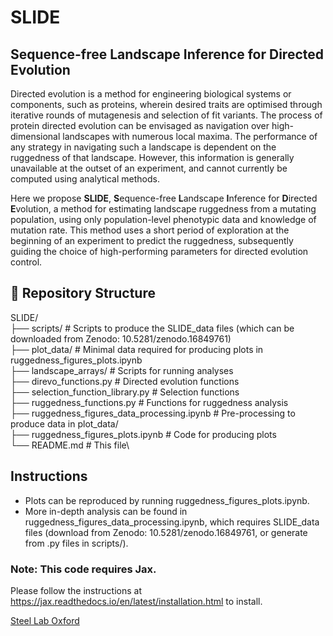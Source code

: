 # SLIDE

## Sequence-free Landscape Inference for Directed Evolution

Directed evolution is a method for engineering biological systems or components, such as proteins, wherein desired traits are optimised through iterative rounds of mutagenesis and selection of fit variants. The process of protein directed evolution can be envisaged as navigation over high-dimensional landscapes with numerous local maxima. The performance of any strategy in navigating such a landscape is dependent on the ruggedness of that landscape. However, this information is generally unavailable at the outset of an experiment, and cannot currently be computed using analytical methods. 

Here we propose **SLIDE**, **S**equence-free **L**andscape **I**nference for **D**irected **E**volution, a method for estimating landscape ruggedness from a mutating population, using only population-level phenotypic data and knowledge of mutation rate. This method uses a short period of exploration at the beginning of an experiment to predict the ruggedness, subsequently guiding the choice of high-performing parameters for directed evolution control.


## 📂 Repository Structure

SLIDE/\
├── scripts/ # Scripts to produce the SLIDE_data files (which can be downloaded from Zenodo: 10.5281/zenodo.16849761)\
├── plot_data/ # Minimal data required for producing plots in ruggedness_figures_plots.ipynb\
├── landscape_arrays/ # Scripts for running analyses\
├── direvo_functions.py # Directed evolution functions\
├── selection_function_library.py # Selection functions\
├── ruggedness_functions.py # Functions for ruggedness analysis\
├── ruggedness_figures_data_processing.ipynb # Pre-processing to produce data in plot_data/\
├── ruggedness_figures_plots.ipynb # Code for producing plots\
└── README.md # This file\

## Instructions

- Plots can be reproduced by running ruggedness_figures_plots.ipynb.
- More in-depth analysis can be found in ruggedness_figures_data_processing.ipynb, which requires SLIDE_data files (download from Zenodo: 10.5281/zenodo.16849761, or generate from .py files in scripts/).

### Note: This code requires Jax. 
Please follow the instructions at https://jax.readthedocs.io/en/latest/installation.html to install.

[Steel Lab Oxford](http://steel.ac/)
